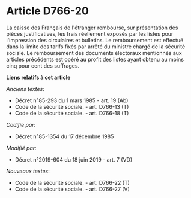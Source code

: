 # Article D766-20

La caisse des Français de l'étranger rembourse, sur présentation des pièces justificatives, les frais réellement exposés par
les listes pour l'impression des circulaires et bulletins. Le remboursement est effectué dans la limite des tarifs fixés par
arrêté du ministre chargé de la sécurité sociale. Le remboursement des documents électoraux mentionnés aux articles
précédents est opéré au profit des listes ayant obtenu au moins cinq pour cent des suffrages.

**Liens relatifs à cet article**

_Anciens textes_:

  - Décret n°85-293 du 1 mars 1985 - art. 19 (Ab)
  - Code de la sécurité sociale. - art. D766-13 (T)
  - Code de la sécurité sociale. - art. D766-18 (T)

_Codifié par_:

  - Décret n°85-1354 du 17 décembre 1985

_Modifié par_:

  - Décret n°2019-604 du 18 juin 2019 - art. 7 (VD)

_Nouveaux textes_:

  - Code de la sécurité sociale. - art. D766-22 (T)
  - Code de la sécurité sociale. - art. D766-27 (V)
